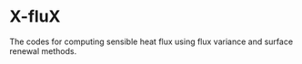 # X-fluX
The codes for computing sensible heat flux using flux variance and surface renewal methods.
